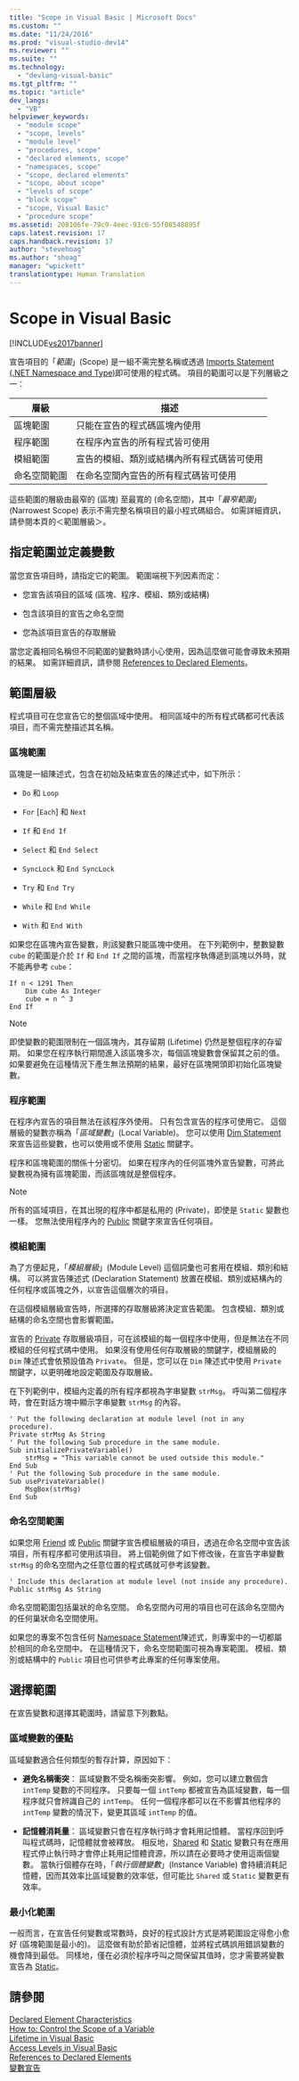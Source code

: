 ```yaml
---
title: "Scope in Visual Basic | Microsoft Docs"
ms.custom: ""
ms.date: "11/24/2016"
ms.prod: "visual-studio-dev14"
ms.reviewer: ""
ms.suite: ""
ms.technology: 
  - "devlang-visual-basic"
ms.tgt_pltfrm: ""
ms.topic: "article"
dev_langs: 
  - "VB"
helpviewer_keywords: 
  - "module scope"
  - "scope, levels"
  - "module level"
  - "procedures, scope"
  - "declared elements, scope"
  - "namespaces, scope"
  - "scope, declared elements"
  - "scope, about scope"
  - "levels of scope"
  - "block scope"
  - "scope, Visual Basic"
  - "procedure scope"
ms.assetid: 208106fe-79c9-4eec-93c6-55f08548895f
caps.latest.revision: 17
caps.handback.revision: 17
author: "stevehoag"
ms.author: "shoag"
manager: "wpickett"
translationtype: Human Translation
---
```

# Scope in Visual Basic
[!INCLUDE[vs2017banner](../../../../csharp/includes/vs2017banner.md)]

宣告項目的「*範圍*」\(Scope\) 是一組不需完整名稱或透過 [Imports Statement \(.NET Namespace and Type\)](../../../../visual-basic/language-reference/statements/imports-statement-net-namespace-and-type.md)即可使用的程式碼。  項目的範圍可以是下列層級之一：  
  
|層級|描述|  
|--------|--------|  
|區塊範圍|只能在宣告的程式碼區塊內使用|  
|程序範圍|在程序內宣告的所有程式皆可使用|  
|模組範圍|宣告的模組、類別或結構內所有程式碼皆可使用|  
|命名空間範圍|在命名空間內宣告的所有程式碼皆可使用|  
  
 這些範圍的層級由最窄的 \(區塊\) 至最寬的 \(命名空間\)，其中「*最窄範圍*」\(Narrowest Scope\) 表示不需完整名稱項目的最小程式碼組合。  如需詳細資訊，請參閱本頁的＜範圍層級＞。  
  
## 指定範圍並定義變數  
 當您宣告項目時，請指定它的範圍。  範圍端視下列因素而定：  
  
-   您宣告該項目的區域 \(區塊、程序、模組、類別或結構\)  
  
-   包含該項目的宣告之命名空間  
  
-   您為該項目宣告的存取層級  
  
 當您定義相同名稱但不同範圍的變數時請小心使用，因為這麼做可能會導致未預期的結果。  如需詳細資訊，請參閱 [References to Declared Elements](../../../../visual-basic/programming-guide/language-features/declared-elements/references-to-declared-elements.md)。  
  
## 範圍層級  
 程式項目可在您宣告它的整個區域中使用。  相同區域中的所有程式碼都可代表該項目，而不需完整描述其名稱。  
  
### 區塊範圍  
 區塊是一組陳述式，包含在初始及結束宣告的陳述式中，如下所示：  
  
-   `Do` 和 `Loop`  
  
-   `For` \[`Each`\] 和 `Next`  
  
-   `If` 和 `End If`  
  
-   `Select` 和 `End Select`  
  
-   `SyncLock` 和 `End SyncLock`  
  
-   `Try` 和 `End Try`  
  
-   `While` 和 `End While`  
  
-   `With` 和 `End With`  
  
 如果您在區塊內宣告變數，則該變數只能區塊中使用。  在下列範例中，整數變數 `cube` 的範圍是介於 `If` 和 `End If` 之間的區塊，而當程序執傳遞到區塊以外時，就不能再參考 `cube`：  
  
```  
If n < 1291 Then  
    Dim cube As Integer  
    cube = n ^ 3  
End If  
```  
  
> [!NOTE]
>  即使變數的範圍限制在一個區塊內，其存留期 \(Lifetime\) 仍然是整個程序的存留期。  如果您在程序執行期間進入該區塊多次，每個區塊變數會保留其之前的值。  如果要避免在這種情況下產生無法預期的結果，最好在區塊開頭即初始化區塊變數。  
  
### 程序範圍  
 在程序內宣告的項目無法在該程序外使用。  只有包含宣告的程序可使用它。  這個層級的變數亦稱為「*區域變數*」\(Local Variable\)。  您可以使用 [Dim Statement](../../../../visual-basic/language-reference/statements/dim-statement.md) 來宣告這些變數，也可以使用或不使用 [Static](../../../../visual-basic/language-reference/modifiers/static.md) 關鍵字。  
  
 程序和區塊範圍的關係十分密切。  如果在程序內的任何區塊外宣告變數，可將此變數視為擁有區塊範圍，而該區塊就是整個程序。  
  
> [!NOTE]
>  所有的區域項目，在其出現的程序中都是私用的 \(Private\)，即使是 `Static` 變數也一樣。  您無法使用程序內的 [Public](../../../../visual-basic/language-reference/modifiers/public.md) 關鍵字來宣告任何項目。  
  
### 模組範圍  
 為了方便起見，「*模組層級*」\(Module Level\) 這個詞彙也可套用在模組、類別和結構。  可以將宣告陳述式 \(Declaration Statement\) 放置在模組、類別或結構內的任何程序或區塊之外，以宣告這個層次的項目。  
  
 在這個模組層級宣告時，所選擇的存取層級將決定宣告範圍。  包含模組、類別或結構的命名空間也會影響範圍。  
  
 宣告的 [Private](../../../../visual-basic/language-reference/modifiers/private.md) 存取層級項目，可在該模組的每一個程序中使用，但是無法在不同模組的任何程式碼中使用。  如果沒有使用任何存取層級的關鍵字，模組層級的 `Dim` 陳述式會依預設值為 `Private`。  但是，您可以在 `Dim` 陳述式中使用 `Private` 關鍵字，以更明確地設定範圍及存取層級。  
  
 在下列範例中，模組內定義的所有程序都視為字串變數 `strMsg`。  呼叫第二個程序時，會在對話方塊中顯示字串變數 `strMsg` 的內容。  
  
```  
' Put the following declaration at module level (not in any procedure).  
Private strMsg As String  
' Put the following Sub procedure in the same module.  
Sub initializePrivateVariable()  
    strMsg = "This variable cannot be used outside this module."  
End Sub  
' Put the following Sub procedure in the same module.  
Sub usePrivateVariable()  
    MsgBox(strMsg)  
End Sub  
```  
  
### 命名空間範圍  
 如果您用 [Friend](../../../../visual-basic/language-reference/modifiers/friend.md) 或 [Public](../../../../visual-basic/language-reference/modifiers/public.md) 關鍵字宣告模組層級的項目，透過在命名空間中宣告該項目，所有程序都可使用該項目。  將上個範例做了如下修改後，在宣告字串變數 `strMsg` 的命名空間內之任意位置的程式碼就可參考該變數。  
  
```  
' Include this declaration at module level (not inside any procedure).  
Public strMsg As String  
```  
  
 命名空間範圍包括巢狀的命名空間。  命名空間內可用的項目也可在該命名空間內的任何巢狀命名空間使用。  
  
 如果您的專案不包含任何 [Namespace Statement](../../../../visual-basic/language-reference/statements/namespace-statement.md)陳述式，則專案中的一切都屬於相同的命名空間中。  在這種情況下，命名空間範圍可視為專案範圍。  模組、類別或結構中的 `Public` 項目也可供參考此專案的任何專案使用。  
  
## 選擇範圍  
 在宣告變數和選擇其範圍時，請留意下列數點。  
  
### 區域變數的優點  
 區域變數適合任何類型的暫存計算，原因如下：  
  
-   **避免名稱衝突**： 區域變數不受名稱衝突影響。  例如，您可以建立數個含 `intTemp` 變數的不同程序。  只要每一個 `intTemp` 都被宣告為區域變數，每一個程序就只會辨識自己的 `intTemp`。  任何一個程序都可以在不影響其他程序的 `intTemp` 變數的情況下，變更其區域 `intTemp` 的值。  
  
-   **記憶體消耗量**： 區域變數只會在程序執行時才會耗用記憶體。  當程序回到呼叫程式碼時，記憶體就會被釋放。  相反地，[Shared](../../../../visual-basic/language-reference/modifiers/shared.md) 和 [Static](../../../../visual-basic/language-reference/modifiers/static.md) 變數只有在應用程式停止執行時才會停止耗用記憶體資源，所以請在必要時才使用這兩個變數。  當執行個體存在時，「*執行個體變數*」\(Instance Variable\) 會持續消耗記憶體，因而其效率比區域變數的效率低，但可能比 `Shared` 或 `Static` 變數更有效率。  
  
### 最小化範圍  
 一般而言，在宣告任何變數或常數時，良好的程式設計方式是將範圍設定得愈小愈好 \(區塊範圍是最小的\)。  這麼做有助於節省記憶體，並將程式碼誤用錯誤變數的機會降到最低。  同樣地，僅在必須於程序呼叫之間保留其值時，您才需要將變數宣告為 [Static](../../../../visual-basic/language-reference/modifiers/static.md)。  
  
## 請參閱  
 [Declared Element Characteristics](../../../../visual-basic/programming-guide/language-features/declared-elements/declared-element-characteristics.md)   
 [How to: Control the Scope of a Variable](../../../../visual-basic/programming-guide/language-features/declared-elements/how-to-control-the-scope-of-a-variable.md)   
 [Lifetime in Visual Basic](../../../../visual-basic/programming-guide/language-features/declared-elements/lifetime.md)   
 [Access Levels in Visual Basic](../../../../visual-basic/programming-guide/language-features/declared-elements/access-levels.md)   
 [References to Declared Elements](../../../../visual-basic/programming-guide/language-features/declared-elements/references-to-declared-elements.md)   
 [變數宣告](../../../../visual-basic/programming-guide/language-features/variables/variable-declaration.md)